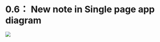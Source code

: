 # 0.6： New note in Single page app diagram

[![](https://mermaid.ink/img/pako:eNq1VMFuEzEQ_RXjE0jJJtmkPfjQE4gK0RYpOcGiamrPJqa7trG9aVGUf2ccLxWhRBBofdp5M_s8M288Gy6tQi54wK8dGomvNSw9tJVhdBz4qKV2YCK78fYuoH_sIHCd8Ozpw4ZnZxkX7O2bBVvF6IIYjULslMZQyFCssAna3Oqi1iO8h9Y1CM6NgoNMBDLqNUR84E9g_h4Se3-PYOeLi_dMWdm1aGKOUvjo56dJrgVtyB2OyzCukNFPrNYN7jM8b6Jf_iHPd7CGufTaxV26bI_oYLqXliCvl6vIbM0eCBdE2BssRBqZwPAeZRe1Wf56WxpDwoDuxShXGHLA_OqS1d62O-tpe6QgApVmzXFd-rRhFT0aE9O4cUHGOTaNfUGn4gMyiRezoxyXs-F4Oiyni3IqZmNxMi1Ox6cfK862A1YUBfv8_43NHe37JaFpbkDesrozxGhNbqlHo9DnEEOU4XAPP1zNj2miwbvrxHh9-N3-dSVpGsJPs_eSOEmgVzQ71rFoqYzGgtpV4WCJP6h_K1KvUJIBAqgkTRJmT5bZYjIR41KU02I2OSFZ_qhKgp9bmcTOB7xFT49P0WreJKziFNL2g6Wwhq6h8avMlkKhi3b-zUguou9wwDuXSu03ORc1NIFQVDpaf5HX_W7rb78D1aUP1A?type=png)](https://mermaid.live/edit#pako:eNq1VMFuEzEQ_RXjE0jJJtmkPfjQE4gK0RYpOcGiamrPJqa7trG9aVGUf2ccLxWhRBBofdp5M_s8M288Gy6tQi54wK8dGomvNSw9tJVhdBz4qKV2YCK78fYuoH_sIHCd8Ozpw4ZnZxkX7O2bBVvF6IIYjULslMZQyFCssAna3Oqi1iO8h9Y1CM6NgoNMBDLqNUR84E9g_h4Se3-PYOeLi_dMWdm1aGKOUvjo56dJrgVtyB2OyzCukNFPrNYN7jM8b6Jf_iHPd7CGufTaxV26bI_oYLqXliCvl6vIbM0eCBdE2BssRBqZwPAeZRe1Wf56WxpDwoDuxShXGHLA_OqS1d62O-tpe6QgApVmzXFd-rRhFT0aE9O4cUHGOTaNfUGn4gMyiRezoxyXs-F4Oiyni3IqZmNxMi1Ox6cfK862A1YUBfv8_43NHe37JaFpbkDesrozxGhNbqlHo9DnEEOU4XAPP1zNj2miwbvrxHh9-N3-dSVpGsJPs_eSOEmgVzQ71rFoqYzGgtpV4WCJP6h_K1KvUJIBAqgkTRJmT5bZYjIR41KU02I2OSFZ_qhKgp9bmcTOB7xFT49P0WreJKziFNL2g6Wwhq6h8avMlkKhi3b-zUguou9wwDuXSu03ORc1NIFQVDpaf5HX_W7rb78D1aUP1A)